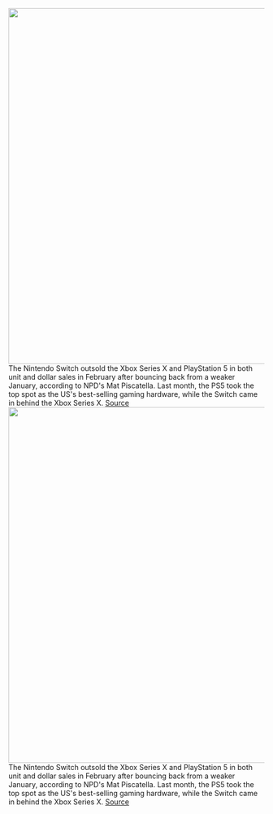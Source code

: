 <img src='https://cdn.vox-cdn.com/thumbor/exjuKv-bsXDuJoOIaAGw_QqhakU=/0x0:2040x1360/1200x800/filters:focal(839x643:1165x969)/cdn.vox-cdn.com/uploads/chorus_image/image/70613257/jbareham_180301_2346_nintendo_switch_0034_zelda.0.jpg' width='700px' /><br/>
The Nintendo Switch outsold the Xbox Series X and PlayStation 5 in both unit and dollar sales in February after bouncing back from a weaker January, according to NPD's Mat Piscatella. Last month, the PS5 took the top spot as the US's best-selling gaming hardware, while the Switch came in behind the Xbox Series X.
<a href='https://www.theverge.com/2022/3/12/22974056/nintendo-switch-top-selling-console-february-2022'> Source <a/><img src='https://cdn.vox-cdn.com/thumbor/exjuKv-bsXDuJoOIaAGw_QqhakU=/0x0:2040x1360/1200x800/filters:focal(839x643:1165x969)/cdn.vox-cdn.com/uploads/chorus_image/image/70613257/jbareham_180301_2346_nintendo_switch_0034_zelda.0.jpg' width='700px' /><br/>
The Nintendo Switch outsold the Xbox Series X and PlayStation 5 in both unit and dollar sales in February after bouncing back from a weaker January, according to NPD's Mat Piscatella. Last month, the PS5 took the top spot as the US's best-selling gaming hardware, while the Switch came in behind the Xbox Series X.
<a href='https://www.theverge.com/2022/3/12/22974056/nintendo-switch-top-selling-console-february-2022'> Source <a/>